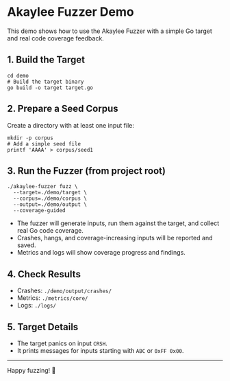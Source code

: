 # Akaylee Fuzzer Demo

This demo shows how to use the Akaylee Fuzzer with a simple Go target and real code coverage feedback.

## 1. Build the Target

```
cd demo
# Build the target binary
go build -o target target.go
```

## 2. Prepare a Seed Corpus

Create a directory with at least one input file:

```
mkdir -p corpus
# Add a simple seed file
printf 'AAAA' > corpus/seed1
```

## 3. Run the Fuzzer (from project root)

```
./akaylee-fuzzer fuzz \
  --target=./demo/target \
  --corpus=./demo/corpus \
  --output=./demo/output \
  --coverage-guided
```

- The fuzzer will generate inputs, run them against the target, and collect real Go code coverage.
- Crashes, hangs, and coverage-increasing inputs will be reported and saved.
- Metrics and logs will show coverage progress and findings.

## 4. Check Results

- Crashes: `./demo/output/crashes/`
- Metrics: `./metrics/core/`
- Logs: `./logs/`

## 5. Target Details

- The target panics on input `CRSH`.
- It prints messages for inputs starting with `ABC` or `0xFF 0x00`.

---

Happy fuzzing! 💖 